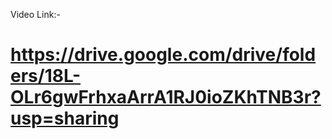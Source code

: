 

Video Link:-

# https://drive.google.com/drive/folders/18L-OLr6gwFrhxaArrA1RJ0ioZKhTNB3r?usp=sharing